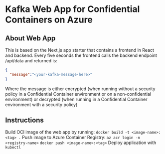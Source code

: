 # Kafka Web App for Confidential Containers on Azure

## About Web App

This is based on the Next.js app starter that contains a frontend in React and backend.
Every five seconds the frontend calls the backend endpoint /api/data and returned is:

```json
{
  "message":"<your-kafka-message-here>"
}
```

Where the message is either encrypted (when running without a security policy in a Confidential Container environment or on a non-confidential environment) or decrypted (when running in a Confidential Container environment with a security policy)

## Instructions

Build OCI image of the web app by running: `docker build -t <image-name>:<tag> .`
Push image to Azure Container Registry:
`az acr login -n <registry-name>`
`docker push <image-name>:<tag>`
Deploy application with `kubectl`

